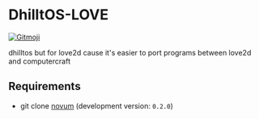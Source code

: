 # DhilltOS-LOVE

<a href="https://gitmoji.dev">
  <img
    src="https://img.shields.io/badge/gitmoji-%20😜%20😍-FFDD67.svg?style=flat-square"
    alt="Gitmoji"
  />
</a>

 dhilltos but for love2d cause it's easier to port programs between love2d and computercraft

## Requirements

* git clone [novum](https://github.com/onexus-gaming/novum) (development version: `0.2.0`)
